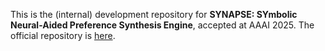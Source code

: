 This is the (internal) development repository for **SYNAPSE: SYmbolic Neural-Aided Preference Synthesis Engine**, accepted at AAAI 2025. The official repository is [here](https://github.com/ut-amrl/synapse).
